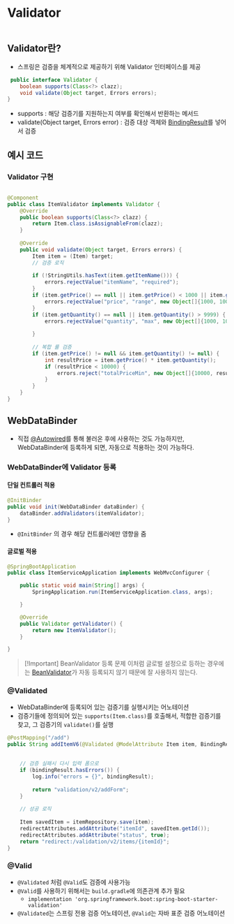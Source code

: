# Validator

```table-of-contents
```

##  Validator란?

- 스프링은 검증을 체계적으로 제공하기 위해 Validator 인터페이스를 제공
```java
 public interface Validator {
    boolean supports(Class<?> clazz);
    void validate(Object target, Errors errors);
}
```
- supports : 해당 검증기를 지원하는지 여부를 확인해서 반환하는 메서드
- validate(Object target, Errors error) : 검증 대상 객체와 [BindingResult](BindingResult.md)를 넣어서 검증

## 예시 코드

### Validator 구현
```java

@Component  
public class ItemValidator implements Validator {  
    @Override  
    public boolean supports(Class<?> clazz) {  
        return Item.class.isAssignableFrom(clazz);  
    }  
  
    @Override  
    public void validate(Object target, Errors errors) {  
        Item item = (Item) target;  
        // 검증 로직  
  
        if (!StringUtils.hasText(item.getItemName())) {  
            errors.rejectValue("itemName", "required");  
        }  
        if (item.getPrice() == null || item.getPrice() < 1000 || item.getPrice() > 1000000) {  
            errors.rejectValue("price", "range", new Object[]{1000, 1000000}, null);  
        }  
        if (item.getQuantity() == null || item.getQuantity() > 9999) {  
            errors.rejectValue("quantity", "max", new Object[]{1000, 1000000}, null);  
  
        }  
  
        // 복합 룰 검증  
        if (item.getPrice() != null && item.getQuantity() != null) {  
            int resultPrice = item.getPrice() * item.getQuantity();  
            if (resultPrice < 10000) {  
                errors.reject("totalPriceMin", new Object[]{10000, resultPrice}, null);  
            }  
        }  
    }  
}
```


## WebDataBinder
- 직접 [@Autowired](../@Autowired.md)를 통해 불러온 후에 사용하는 것도 가능하지만, WebDataBinder에 등록하게 되면, 자동으로 적용하는 것이 가능하다.

### WebDataBinder에 Validator 등록

#### 단일 컨트롤러 적용
```java
@InitBinder  
public void init(WebDataBinder dataBinder) {  
    dataBinder.addValidators(itemValidator);  
}

```
- `@InitBinder` 의 경우 해당 컨트롤러에만 영향을 줌

#### 글로벌 적용
```java
@SpringBootApplication
public class ItemServiceApplication implements WebMvcConfigurer {

	public static void main(String[] args) {
		SpringApplication.run(ItemServiceApplication.class, args);

	}

	@Override      
	public Validator getValidator() {
		return new ItemValidator();
	}

}
```

> [!Important] BeanValidator 등록 문제
> 이처럼 글로벌 설정으로 등하는 경우에는 [BeanValidator](BeanValidator.md)가 자동 등록되지 않기 때문에 잘 사용하지 않는다.



### @Validated
- WebDataBinder에 등록되어 있는 검증기를 실행시키는 어노테이션
- 검증기들에 정의되어 있는 `supports(Item.class)`를 호출해서, 적합한 검증기를 찾고, 그 검증기의 `validate()`를 실행

```java
@PostMapping("/add")  
public String addItemV6(@Validated @ModelAttribute Item item, BindingResult bindingResult, RedirectAttributes redirectAttributes) {  
  
  
    // 검증 실패시 다시 입력 폼으로  
    if (bindingResult.hasErrors()) {  
        log.info("errors = {}", bindingResult);  
  
        return "validation/v2/addForm";  
    }  
  
    // 성공 로직  
  
    Item savedItem = itemRepository.save(item);  
    redirectAttributes.addAttribute("itemId", savedItem.getId());  
    redirectAttributes.addAttribute("status", true);  
    return "redirect:/validation/v2/items/{itemId}";  
}
```

### @Valid
- `@Validated` 처럼 `@Valid`도 검증에 사용가능
- `@Valid`를 사용하기 위해서는 `build.gradle`에 의존관계 추가 필요
	- `implementation 'org.springframework.boot:spring-boot-starter-validation'` 
- `@Validated`는 스프링 전용 검증 어노테이션, `@Valid`는 자바 표준 검증 어노테이션

